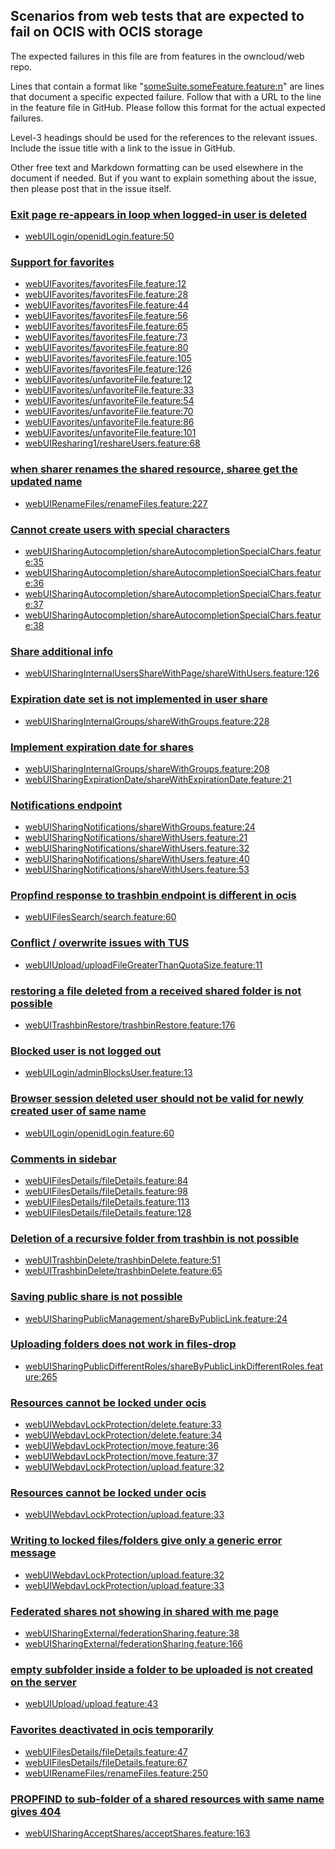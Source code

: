 ## Scenarios from web tests that are expected to fail on OCIS with OCIS storage

The expected failures in this file are from features in the owncloud/web repo.

Lines that contain a format like "[someSuite.someFeature.feature:n](https://github.com/owncloud/web/path/to/feature)"
are lines that document a specific expected failure. Follow that with a URL to the line in the feature file in GitHub.
Please follow this format for the actual expected failures.

Level-3 headings should be used for the references to the relevant issues. Include the issue title with a link to the issue in GitHub.

Other free text and Markdown formatting can be used elsewhere in the document if needed. But if you want to explain something about the issue, then please post that in the issue itself.

### [Exit page re-appears in loop when logged-in user is deleted](https://github.com/owncloud/web/issues/4677)

- [webUILogin/openidLogin.feature:50](https://github.com/owncloud/web/blob/master/tests/acceptance/features/webUILogin/openidLogin.feature#L50)

### [Support for favorites](https://github.com/owncloud/ocis/issues/1228)

- [webUIFavorites/favoritesFile.feature:12](https://github.com/owncloud/web/blob/master/tests/acceptance/features/webUIFavorites/favoritesFile.feature#L12)
- [webUIFavorites/favoritesFile.feature:28](https://github.com/owncloud/web/blob/master/tests/acceptance/features/webUIFavorites/favoritesFile.feature#L28)
- [webUIFavorites/favoritesFile.feature:44](https://github.com/owncloud/web/blob/master/tests/acceptance/features/webUIFavorites/favoritesFile.feature#L44)
- [webUIFavorites/favoritesFile.feature:56](https://github.com/owncloud/web/blob/master/tests/acceptance/features/webUIFavorites/favoritesFile.feature#L56)
- [webUIFavorites/favoritesFile.feature:65](https://github.com/owncloud/web/blob/master/tests/acceptance/features/webUIFavorites/favoritesFile.feature#L65)
- [webUIFavorites/favoritesFile.feature:73](https://github.com/owncloud/web/blob/master/tests/acceptance/features/webUIFavorites/favoritesFile.feature#L73)
- [webUIFavorites/favoritesFile.feature:80](https://github.com/owncloud/web/blob/master/tests/acceptance/features/webUIFavorites/favoritesFile.feature#L80)
- [webUIFavorites/favoritesFile.feature:105](https://github.com/owncloud/web/blob/master/tests/acceptance/features/webUIFavorites/favoritesFile.feature#L105)
- [webUIFavorites/favoritesFile.feature:126](https://github.com/owncloud/web/blob/master/tests/acceptance/features/webUIFavorites/favoritesFile.feature#L126)
- [webUIFavorites/unfavoriteFile.feature:12](https://github.com/owncloud/web/blob/master/tests/acceptance/features/webUIFavorites/unfavoriteFile.feature#L12)
- [webUIFavorites/unfavoriteFile.feature:33](https://github.com/owncloud/web/blob/master/tests/acceptance/features/webUIFavorites/unfavoriteFile.feature#L33)
- [webUIFavorites/unfavoriteFile.feature:54](https://github.com/owncloud/web/blob/master/tests/acceptance/features/webUIFavorites/unfavoriteFile.feature#L53)
- [webUIFavorites/unfavoriteFile.feature:70](https://github.com/owncloud/web/blob/master/tests/acceptance/features/webUIFavorites/unfavoriteFile.feature#L70)
- [webUIFavorites/unfavoriteFile.feature:86](https://github.com/owncloud/web/blob/master/tests/acceptance/features/webUIFavorites/unfavoriteFile.feature#L87)
- [webUIFavorites/unfavoriteFile.feature:101](https://github.com/owncloud/web/blob/master/tests/acceptance/features/webUIFavorites/unfavoriteFile.feature#L102)
- [webUIResharing1/reshareUsers.feature:68](https://github.com/owncloud/web/blob/master/tests/acceptance/features/webUIResharing1/reshareUsers.feature#L68)

### [when sharer renames the shared resource, sharee get the updated name](https://github.com/owncloud/ocis/issues/2256)

- [webUIRenameFiles/renameFiles.feature:227](https://github.com/owncloud/web/blob/master/tests/acceptance/features/webUIRenameFiles/renameFiles.feature#L227)

### [Cannot create users with special characters](https://github.com/owncloud/ocis/issues/1417)

- [webUISharingAutocompletion/shareAutocompletionSpecialChars.feature:35](https://github.com/owncloud/web/blob/master/tests/acceptance/features/webUISharingAutocompletion/shareAutocompletionSpecialChars.feature#L35)
- [webUISharingAutocompletion/shareAutocompletionSpecialChars.feature:36](https://github.com/owncloud/web/blob/master/tests/acceptance/features/webUISharingAutocompletion/shareAutocompletionSpecialChars.feature#L36)
- [webUISharingAutocompletion/shareAutocompletionSpecialChars.feature:37](https://github.com/owncloud/web/blob/master/tests/acceptance/features/webUISharingAutocompletion/shareAutocompletionSpecialChars.feature#L37)
- [webUISharingAutocompletion/shareAutocompletionSpecialChars.feature:38](https://github.com/owncloud/web/blob/master/tests/acceptance/features/webUISharingAutocompletion/shareAutocompletionSpecialChars.feature#L38)

### [Share additional info](https://github.com/owncloud/ocis/issues/1253)

- [webUISharingInternalUsersShareWithPage/shareWithUsers.feature:126](https://github.com/owncloud/web/blob/master/tests/acceptance/features/webUISharingInternalUsersShareWithPage/shareWithUsers.feature#L126)

### [Expiration date set is not implemented in user share](https://github.com/owncloud/ocis/issues/1250)

- [webUISharingInternalGroups/shareWithGroups.feature:228](https://github.com/owncloud/web/blob/master/tests/acceptance/features/webUISharingInternalGroups/shareWithGroups.feature#L228)

### [Implement expiration date for shares](https://github.com/owncloud/ocis/issues/1250)

- [webUISharingInternalGroups/shareWithGroups.feature:208](https://github.com/owncloud/web/blob/master/tests/acceptance/features/webUISharingInternalGroups/shareWithGroups.feature#L208)
- [webUISharingExpirationDate/shareWithExpirationDate.feature:21](https://github.com/owncloud/web/blob/master/tests/acceptance/features/webUISharingExpirationDate/shareWithExpirationDate.feature#L21)

### [Notifications endpoint](https://github.com/owncloud/ocis/issues/14)

- [webUISharingNotifications/shareWithGroups.feature:24](https://github.com/owncloud/web/blob/master/tests/acceptance/features/webUISharingNotifications/shareWithGroups.feature#L24)
- [webUISharingNotifications/shareWithUsers.feature:21](https://github.com/owncloud/web/blob/master/tests/acceptance/features/webUISharingNotifications/shareWithUsers.feature#L21)
- [webUISharingNotifications/shareWithUsers.feature:32](https://github.com/owncloud/web/blob/master/tests/acceptance/features/webUISharingNotifications/shareWithUsers.feature#L32)
- [webUISharingNotifications/shareWithUsers.feature:40](https://github.com/owncloud/web/blob/master/tests/acceptance/features/webUISharingNotifications/shareWithUsers.feature#L40)
- [webUISharingNotifications/shareWithUsers.feature:53](https://github.com/owncloud/web/blob/master/tests/acceptance/features/webUISharingNotifications/shareWithUsers.feature#L53)

### [Propfind response to trashbin endpoint is different in ocis](https://github.com/owncloud/product/issues/186)

- [webUIFilesSearch/search.feature:60](https://github.com/owncloud/web/blob/master/tests/acceptance/features/webUIFilesSearch/search.feature#L60)

### [Conflict / overwrite issues with TUS](https://github.com/owncloud/ocis/issues/1294)

- [webUIUpload/uploadFileGreaterThanQuotaSize.feature:11](https://github.com/owncloud/web/blob/master/tests/acceptance/features/webUIUpload/uploadFileGreaterThanQuotaSize.feature#L11)

### [restoring a file deleted from a received shared folder is not possible](https://github.com/owncloud/ocis/issues/1124)

- [webUITrashbinRestore/trashbinRestore.feature:176](https://github.com/owncloud/web/blob/master/tests/acceptance/features/webUITrashbinRestore/trashbinRestore.feature#L176)

### [Blocked user is not logged out](https://github.com/owncloud/ocis/issues/902)

- [webUILogin/adminBlocksUser.feature:13](https://github.com/owncloud/web/blob/master/tests/acceptance/features/webUILogin/adminBlocksUser.feature#L13)

### [Browser session deleted user should not be valid for newly created user of same name](https://github.com/owncloud/ocis/issues/904)

- [webUILogin/openidLogin.feature:60](https://github.com/owncloud/web/blob/master/tests/acceptance/features/webUILogin/openidLogin.feature#L60)

### [Comments in sidebar](https://github.com/owncloud/web/issues/1158)

- [webUIFilesDetails/fileDetails.feature:84](https://github.com/owncloud/web/blob/master/tests/acceptance/features/webUIFilesDetails/fileDetails.feature#L84)
- [webUIFilesDetails/fileDetails.feature:98](https://github.com/owncloud/web/blob/master/tests/acceptance/features/webUIFilesDetails/fileDetails.feature#L98)
- [webUIFilesDetails/fileDetails.feature:113](https://github.com/owncloud/web/blob/master/tests/acceptance/features/webUIFilesDetails/fileDetails.feature#L113)
- [webUIFilesDetails/fileDetails.feature:128](https://github.com/owncloud/web/blob/master/tests/acceptance/features/webUIFilesDetails/fileDetails.feature#L128)

### [Deletion of a recursive folder from trashbin is not possible](https://github.com/owncloud/product/issues/188)

- [webUITrashbinDelete/trashbinDelete.feature:51](https://github.com/owncloud/web/blob/master/tests/acceptance/features/webUITrashbinDelete/trashbinDelete.feature#L51)
- [webUITrashbinDelete/trashbinDelete.feature:65](https://github.com/owncloud/web/blob/master/tests/acceptance/features/webUITrashbinDelete/trashbinDelete.feature#L65)

### [Saving public share is not possible](https://github.com/owncloud/web/issues/5321)

- [webUISharingPublicManagement/shareByPublicLink.feature:24](https://github.com/owncloud/web/blob/master/tests/acceptance/features/webUISharingPublicManagement/shareByPublicLink.feature#L24)

### [Uploading folders does not work in files-drop](https://github.com/owncloud/web/issues/2443)

- [webUISharingPublicDifferentRoles/shareByPublicLinkDifferentRoles.feature:265](https://github.com/owncloud/web/blob/master/tests/acceptance/features/webUISharingPublicDifferentRoles/shareByPublicLinkDifferentRoles.feature#L245)

### [Resources cannot be locked under ocis](https://github.com/owncloud/ocis/issues/1284)

- [webUIWebdavLockProtection/delete.feature:33](https://github.com/owncloud/web/blob/master/tests/acceptance/features/webUIWebdavLockProtection/delete.feature#L33)
- [webUIWebdavLockProtection/delete.feature:34](https://github.com/owncloud/web/blob/master/tests/acceptance/features/webUIWebdavLockProtection/delete.feature#L34)
- [webUIWebdavLockProtection/move.feature:36](https://github.com/owncloud/web/blob/master/tests/acceptance/features/webUIWebdavLockProtection/move.feature#L36)
- [webUIWebdavLockProtection/move.feature:37](https://github.com/owncloud/web/blob/master/tests/acceptance/features/webUIWebdavLockProtection/move.feature#L37)
- [webUIWebdavLockProtection/upload.feature:32](https://github.com/owncloud/web/blob/master/tests/acceptance/features/webUIWebdavLockProtection/upload.feature#L32)

### [Resources cannot be locked under ocis](https://github.com/owncloud/ocis/issues/1284)

- [webUIWebdavLockProtection/upload.feature:33](https://github.com/owncloud/web/blob/master/tests/acceptance/features/webUIWebdavLockProtection/upload.feature#L33)

### [Writing to locked files/folders give only a generic error message](https://github.com/owncloud/web/issues/5741)

- [webUIWebdavLockProtection/upload.feature:32](https://github.com/owncloud/web/blob/master/tests/acceptance/features/webUIWebdavLockProtection/upload.feature#L32)
- [webUIWebdavLockProtection/upload.feature:33](https://github.com/owncloud/web/blob/master/tests/acceptance/features/webUIWebdavLockProtection/upload.feature#L33)

### [Federated shares not showing in shared with me page](https://github.com/owncloud/web/issues/2510)

- [webUISharingExternal/federationSharing.feature:38](https://github.com/owncloud/web/blob/master/tests/acceptance/features/webUISharingExternal/federationSharing.feature#L38)
- [webUISharingExternal/federationSharing.feature:166](https://github.com/owncloud/web/blob/master/tests/acceptance/features/webUISharingExternal/federationSharing.feature#L166)

### [empty subfolder inside a folder to be uploaded is not created on the server](https://github.com/owncloud/web/issues/6348)

- [webUIUpload/upload.feature:43](https://github.com/owncloud/web/blob/master/tests/acceptance/features/webUIUpload/upload.feature#L43)

### [Favorites deactivated in ocis temporarily](https://github.com/owncloud/ocis/issues/1228)

- [webUIFilesDetails/fileDetails.feature:47](https://github.com/owncloud/web/blob/master/tests/acceptance/features/webUIFilesDetails/fileDetails.feature#L47)
- [webUIFilesDetails/fileDetails.feature:67](https://github.com/owncloud/web/blob/master/tests/acceptance/features/webUIFilesDetails/fileDetails.feature#L67)
- [webUIRenameFiles/renameFiles.feature:250](https://github.com/owncloud/web/blob/master/tests/acceptance/features/webUIRenameFiles/renameFiles.feature#L250)

### [PROPFIND to sub-folder of a shared resources with same name gives 404](https://github.com/owncloud/ocis/issues/3859)

- [webUISharingAcceptShares/acceptShares.feature:163](https://github.com/owncloud/web/blob/master/tests/acceptance/features/webUISharingAcceptShares/acceptShares.feature#L163)
